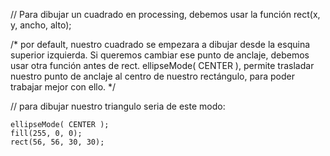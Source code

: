 //  Para dibujar un cuadrado en processing, debemos usar la función rect(x, y, ancho, alto);

/*
por default, nuestro cuadrado se empezara a dibujar desde la esquina superior izquierda. Si queremos cambiar ese punto de anclaje, debemos usar otra función antes de rect. ellipseMode( CENTER ), permite trasladar nuestro punto de anclaje al centro de nuestro rectángulo, para poder trabajar mejor con ello.
*/

//  para dibujar nuestro triangulo seria de este modo:

```
ellipseMode( CENTER );
fill(255, 0, 0);
rect(56, 56, 30, 30);
```
